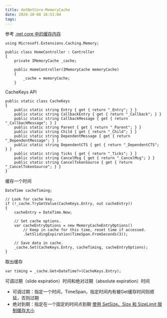 ```yaml
---
title: dotNetCore-MemoryCache
date: 2020-10-08 16:51:04
tags:
---
```

参考 [.net core 中的缓存内存](https://docs.microsoft.com/zh-cn/aspnet/core/performance/caching/memory?view=aspnetcore-3.1)
```
using Microsoft.Extensions.Caching.Memory;

public class HomeController : Controller
{
    private IMemoryCache _cache;

    public HomeController(IMemoryCache memoryCache)
    {
        _cache = memoryCache;
    }
```
CacheKeys API
```
public static class CacheKeys
{
    public static string Entry { get { return "_Entry"; } }
    public static string CallbackEntry { get { return "_Callback"; } }
    public static string CallbackMessage { get { return "_CallbackMessage"; } }
    public static string Parent { get { return "_Parent"; } }
    public static string Child { get { return "_Child"; } }
    public static string DependentMessage { get { return "_DependentMessage"; } }
    public static string DependentCTS { get { return "_DependentCTS"; } }
    public static string Ticks { get { return "_Ticks"; } }
    public static string CancelMsg { get { return "_CancelMsg"; } }
    public static string CancelTokenSource { get { return "_CancelTokenSource"; } }
}
```
缓存一个时间
```
DateTime cacheTiming;

// Look for cache key.
if (!_cache.TryGetValue(CacheKeys.Entry, out cacheEntry))
{
    cacheEntry = DateTime.Now;

    // Set cache options.
    var cacheEntryOptions = new MemoryCacheEntryOptions()
        // Keep in cache for this time, reset time if accessed.
        .SetSlidingExpiration(TimeSpan.FromSeconds(3));

    // Save data in cache.
    _cache.Set(CacheKeys.Entry, cacheTiming, cacheEntryOptions);
}
```
取出缓存
```
var timing = _cache.Get<DateTime?>(CacheKeys.Entry);
```
可调过期（slide expiration）时间和绝对过期（absolute expiration）时间
+ 可调过期：指定一个时间，TimeSpan，指定时间内有被Get缓存时间则顺延，否则过期
+ 绝对到期：指定在一个固定的时间点到期
[使用 SetSize、Size 和 SizeLimit 限制缓存大小](https://docs.microsoft.com/zh-cn/aspnet/core/performance/caching/memory?view=aspnetcore-3.1#use-setsize-size-and-sizelimit-to-limit-cache-size)